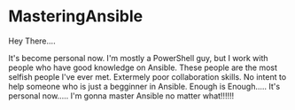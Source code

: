 # MasteringAnsible
Hey There....

It's become personal now.
I'm mostly a PowerShell guy, but I work with people who have good knowledge on Ansible.
These people are the most selfish people I've ever met.
Extermely poor collaboration skills.
No intent to help someone who is just a begginner in Ansible.
Enough is Enough.....
It's personal now.....
I'm gonna master Ansible no matter what!!!!!!
